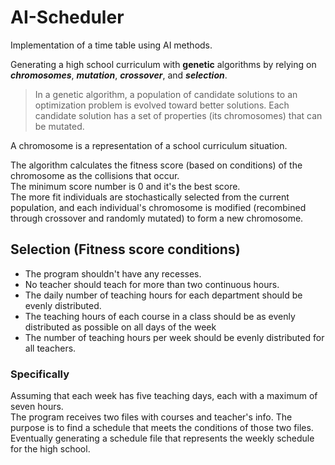 # AI-Scheduler
Implementation of a time table using AI methods.

Generating a high school curriculum with **genetic** algorithms by relying on  
***chromosomes***, ***mutation***, ***crossover***, and ***selection***.

>In a genetic algorithm, a population of candidate solutions to an optimization problem is evolved toward better solutions. 
>Each candidate solution has a set of properties (its chromosomes) that can be mutated.

A chromosome is a representation of a school curriculum situation.

The algorithm calculates the fitness score (based on conditions) of the chromosome as the collisions that occur.  
The minimum score number is 0 and it's the best score.  
The more fit individuals are stochastically selected from the current population, and each individual's chromosome is modified (recombined through crossover and randomly mutated) to form a new chromosome.


## Selection (Fitness score conditions)

- The program shouldn't have any recesses.
- No teacher should teach for more than two continuous hours.
- The daily number of teaching hours for each department should be evenly distributed.
- The teaching hours of each course in a class should be as evenly distributed as possible on all days of the week
- The number of teaching hours per week should be evenly distributed for all teachers.

### Specifically

Assuming that each week has five teaching days, each with a maximum of seven hours.  
The program receives two files with courses and teacher's info. The purpose is to find a schedule that meets the conditions of those two files.  
Eventually generating a schedule file that represents the weekly schedule for the high school.

